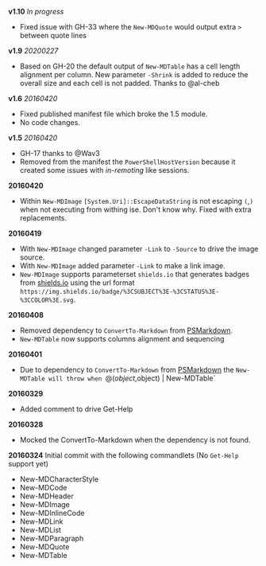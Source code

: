 **v1.10** *In progress*
- Fixed issue with GH-33 where the `New-MDQuote` would output extra `> ` between quote lines

**v1.9** *20200227*
- Based on GH-20 the default output of `New-MDTable` has a cell length alignment per column. New parameter `-Shrink` is added to reduce the overall size and each cell is not padded. Thanks to @al-cheb

**v1.6** *20160420*
- Fixed published manifest file which broke the 1.5 module.
- No code changes.

**v1.5** *20160420*
- GH-17 thanks to @Wav3
- Removed from the manifest the `PowerShellHostVersion` because it created some issues with *in-remoting* like sessions.

**20160420**
- Within `New-MDImage` `[System.Uri]::EscapeDataString` is not escaping `(`,`)` when not executing from withing ise. Don't know why. Fixed with extra replacements.

**20160419**
- With `New-MDImage` changed parameter `-Link` to `-Source` to drive the image source.
- With `New-MDImage` added parameter `-Link` to make a link image.
- `New-MDImage` supports parameterset `shields.io` that generates badges from [shields.io](https://shields.io/) using the url format `https://img.shields.io/badge/%3CSUBJECT%3E-%3CSTATUS%3E-%3CCOLOR%3E.svg`.

**20160408**
- Removed dependency to `ConvertTo-Markdown` from [PSMarkdown](http://www.powershellgallery.com/packages/PSMarkdown).
- `New-MDTable` now supports columns alignment and sequencing

**20160401**
- Due to dependency to `ConvertTo-Markdown` from [PSMarkdown](http://www.powershellgallery.com/packages/PSMarkdown) the `New-MDTable will throw when `@($object,$object) | New-MDTable`

**20160329**
- Added comment to drive Get-Help

**20160328**
- Mocked the ConvertTo-Markdown when the dependency is not found.


**20160324**
Initial commit with the following commandlets (No `Get-Help` support yet)

- New-MDCharacterStyle
- New-MDCode
- New-MDHeader
- New-MDImage
- New-MDInlineCode
- New-MDLink
- New-MDList
- New-MDParagraph
- New-MDQuote
- New-MDTable
